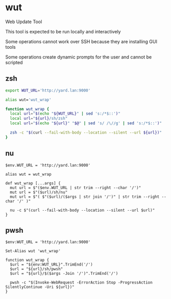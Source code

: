 # wut

Web Update Tool

This tool is expected to be run locally and interactively

Some operations cannot work over SSH because they are installing GUI tools

Some operations create dynamic prompts for the user and cannot be scripted

## zsh

```zsh
export WUT_URL='http://yard.lan:9000'

alias wut='wut_wrap'

function wut_wrap {
  local url="$(echo "${WUT_URL}" | sed 's:/*$::')"
  local url="${url}/sh/zsh"
  local url="$(echo "${url}" "$@" | sed 's/ /\//g' | sed 's:/*$::')"

  zsh -c "$(curl --fail-with-body --location --silent --url ${url})"
}
```

## nu

```nu
$env.WUT_URL = 'http://yard.lan:9000'

alias wut = wut_wrap

def wut_wrap [...args] {
  mut url = $"($env.WUT_URL | str trim --right --char '/')"
  mut url = $"($url)/sh/nu"
  mut url = $"( $"($url)/($args | str join '/')" | str trim --right --char '/' )"

  nu -c $"(curl --fail-with-body --location --silent --url $url)"
}

```

## pwsh

```pwsh
$env:WUT_URL = 'http://yard.lan:9000'

Set-Alias wut 'wut_wrap'

function wut_wrap {
  $url = "${env:WUT_URL}".TrimEnd('/')
  $url = "${url}/sh/pwsh"
  $url = "${url}/$($args -Join '/')".TrimEnd('/')

  pwsh -c "$(Invoke-WebRequest -ErrorAction Stop -ProgressAction SilentlyContinue -Uri ${url})"
}
```
